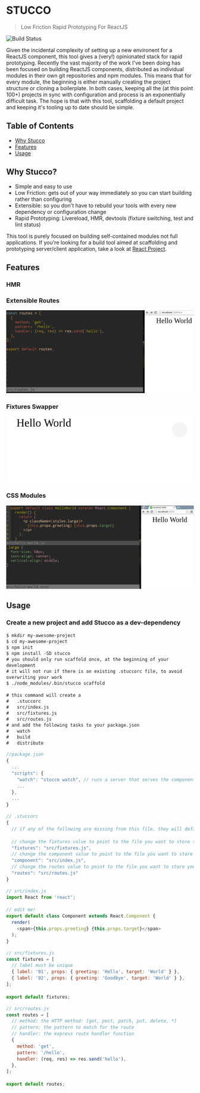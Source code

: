 # STUCCO

> Low Friction Rapid Prototyping For ReactJS

![Build Status](https://codeship.com/projects/36cb5c30-ca16-0133-145a-6a62bca7a524/status?branch=master)

Given the incidental complexity of setting up a new environent for a ReactJS component, this tool gives a (very!) opinionated stack for rapid prototyping. Recently the vast majority of the work I've been doing has been focused on building ReactJS components, distributed as individual modules in their own git repositories and npm modules. This means that for every module, the beginning is either manually creating the project structure or cloning a boilerplate. In both cases, keeping all the (at this point 100+) projects in sync with configuration and process is an exponentially difficult task. The hope is that with this tool, scaffolding a default project and keeping it's tooling up to date should be simple.

## Table of Contents

- [Why Stucco](#whystucco)
- [Features](#features)
- [Usage](#usage)

## Why Stucco?

- Simple and easy to use
- Low Friction: gets out of your way immediately so you can start building rather than configuring
- Extensible: so you don't have to rebuild your tools with every new dependency or configuration change
- Rapid Prototyping: Livereload, HMR, devtools (fixture switching, test and lint status)

This tool is purely focused on building self-contained modules not full applications. If you're looking for a build tool aimed at scaffolding and prototyping server/client application, take a look at [React Project](https://github.com/ryanflorence/react-project).

## Features

### HMR

### Extensible Routes

![](media/routes.gif)

### Fixtures Swapper

![](media/fixtures.gif)

### CSS Modules

![](media/css_modules.gif)

## Usage

### Create a new project and add Stucco as a dev-dependency

```console
$ mkdir my-awesome-project
$ cd my-awesome-project
$ npm init
$ npm install -SD stucco
# you should only run scaffold once, at the beginning of your development
# it will not run if there is an existing .stuccorc file, to avoid overwriting your work
$ ./node_modules/.bin/stucco scaffold

# this command will create a
#   .stuccorc
#   src/index.js
#   src/fixtures.js
#   src/routes.js
# and add the following tasks to your package.json
#   watch
#   build
#   distribute
```

```js
//package.json
{
  ...
  "scripts": {
    "watch": "stucco watch", // runs a server that serves the component file, watching for changes and hot-reloading
    ...
  },
  ...
}
```

```js
// .stuccorc
{
  // if any of the following are missing from this file, they will default to the values seen here

  // change the fixtures value to point to the file you want to store the fixtures in
  "fixtures": "src/fixtures.js",
  // change the component value to point to the file you want to store your top level component in
  "component": "src/index.js",
  // change the routes value to point to the file you want to store your server routes in
  "routes": "src/routes.js"
}
```

```js
// src/index.js
import React from 'react';

// edit me!
export default class Component extends React.Component {
  render(
    <span>{this.props.greeting} {this.props.target}</span>
  );
}
```

```js
// src/fixtures.js
const fixtures = [
  // label must be unique
  { label: '01', props: { greeting: 'Hello', target: 'World' } },
  { label: '02', props: { greeting: 'Goodbye', target: 'World' } },
];

export default fixtures;
```

```js
// src/routes.js
const routes = [
  // method: the HTTP method: [get, post, patch, put, delete, *]
  // pattern: the pattern to match for the route
  // handler: the express route handler function
  {
    method: 'get',
    pattern: '/hello',
    handler: (req, res) => res.send('hello'),
  },
];

export default routes;
```

